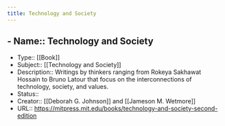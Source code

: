```yaml
---
title: Technology and Society
---
```


## - Name::  Technology and Society
- Type::  [[Book]]
- Subject::  [[Technology and Society]]
- Description:: Writings by thinkers ranging from Rokeya Sakhawat Hossain to Bruno Latour that focus on the interconnections of technology, society, and values.
- Status:: 
- Creator::  [[Deborah G. Johnson]] and [[Jameson M. Wetmore]]
- URL::  https://mitpress.mit.edu/books/technology-and-society-second-edition
